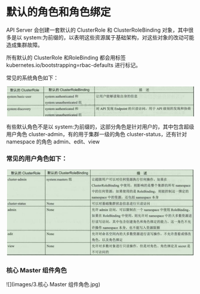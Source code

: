 # 默认的角色和角色绑定

API Server 会创建一套默认的 ClusterRole 和 ClusterRoleBinding 对象，其中很多是以 system:为前缀的，以表明这些资源属于基础架构，对这些对象的改动可能造成集群故障。

所有默认的 ClusterRole 和RoleBinding 都会用标签kubernetes.io/bootstrapping=rbac-defaults 进行标记。

常见的系统角色如下：

![](images/1.常见的系统角色.jpg)

有些默认角色不是以 system:为前缀的，这部分角色是针对用户的，其中包含超级用户角色 cluster-admin，有的用于集群一级的角色 cluster-status，还有针对 namespace 的角色 admin、edit、view

### 常见的用户角色如下：

![](images/2.常见的用户角色.jpg)

### 核心 Master 组件角色

![](images/3.核心 Master 组件角色.jpg)



